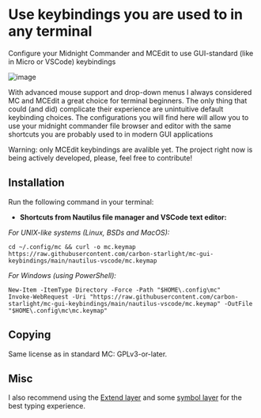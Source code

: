 # Use keybindings you are used to in any terminal
 Configure your Midnight Commander and MCEdit to use GUI-standard (like in Micro or VSCode) keybindings

![image](https://github.com/user-attachments/assets/610fa755-ee14-48cc-96c3-8590eec524ee)

With advanced mouse support and drop-down menus I always considered MC and MCEdit a great choice for terminal beginners. The only thing that could (and did) complicate their experience
 are unintuitive default keybinding choices. The configurations you will find here will allow you to use your midnight commander file browser and editor with the same shortcuts 
 you are probably used to in modern GUI applications

Warning: only MCEdit keybindings are avalible yet. The project right now is being actively developed, please, feel free to contribute!

## Installation


Run the following command in your terminal:

* **Shortcuts from Nautilus file manager and VSCode text editor:**

_For UNIX-like systems (Linux, BSDs and MacOS):_

```
cd ~/.config/mc && curl -o mc.keymap https://raw.githubusercontent.com/carbon-starlight/mc-gui-keybindings/main/nautilus-vscode/mc.keymap
```
_For Windows (using PowerShell):_

```
New-Item -ItemType Directory -Force -Path "$HOME\.config\mc"
Invoke-WebRequest -Uri "https://raw.githubusercontent.com/carbon-starlight/mc-gui-keybindings/main/nautilus-vscode/mc.keymap" -OutFile "$HOME\.config\mc\mc.keymap"
```

## Copying

Same license as in standard MC: GPLv3-or-later.

## Misc

I also recommend using the [Extend layer](https://dreymar.colemak.org/layers-extend.html) and some [symbol layer](https://colemakmods.github.io/ergonomic-mods/symbols.html) for the best typing experience.
